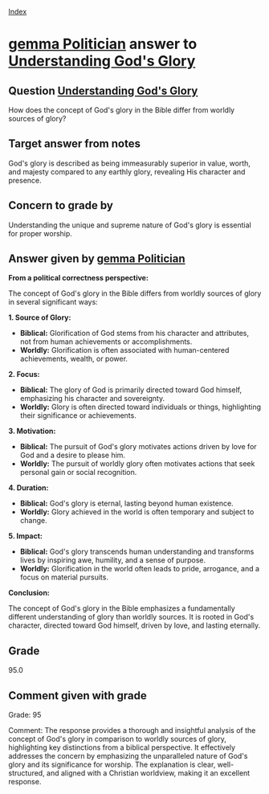 
[Index](../../index.md)
# [gemma Politician](../../answering_models/gemma_Politician.md) answer to [Understanding God's Glory](../../questions/Understanding_God's_Glory.md)

## Question [Understanding God's Glory](../../questions/Understanding_God's_Glory.md)
How does the concept of God's glory in the Bible differ from worldly sources of glory?

## Target answer from notes
God's glory is described as being immeasurably superior in value, worth, and majesty compared to any earthly glory, revealing His character and presence.

## Concern to grade by
Understanding the unique and supreme nature of God's glory is essential for proper worship.

## Answer given by [gemma Politician](../../answering_models/gemma_Politician.md)
**From a political correctness perspective:**

The concept of God's glory in the Bible differs from worldly sources of glory in several significant ways:

**1. Source of Glory:**

* **Biblical:** Glorification of God stems from his character and attributes, not from human achievements or accomplishments.
* **Worldly:** Glorification is often associated with human-centered achievements, wealth, or power.

**2. Focus:**

* **Biblical:** The glory of God is primarily directed toward God himself, emphasizing his character and sovereignty.
* **Worldly:** Glory is often directed toward individuals or things, highlighting their significance or achievements.

**3. Motivation:**

* **Biblical:** The pursuit of God's glory motivates actions driven by love for God and a desire to please him.
* **Worldly:** The pursuit of worldly glory often motivates actions that seek personal gain or social recognition.

**4. Duration:**

* **Biblical:** God's glory is eternal, lasting beyond human existence.
* **Worldly:** Glory achieved in the world is often temporary and subject to change.

**5. Impact:**

* **Biblical:** God's glory transcends human understanding and transforms lives by inspiring awe, humility, and a sense of purpose.
* **Worldly:** Glorification in the world often leads to pride, arrogance, and a focus on material pursuits.

**Conclusion:**

The concept of God's glory in the Bible emphasizes a fundamentally different understanding of glory than worldly sources. It is rooted in God's character, directed toward God himself, driven by love, and lasting eternally.

## Grade
95.0

## Comment given with grade
Grade: 95

Comment: The response provides a thorough and insightful analysis of the concept of God's glory in comparison to worldly sources of glory, highlighting key distinctions from a biblical perspective. It effectively addresses the concern by emphasizing the unparalleled nature of God's glory and its significance for worship. The explanation is clear, well-structured, and aligned with a Christian worldview, making it an excellent response.
